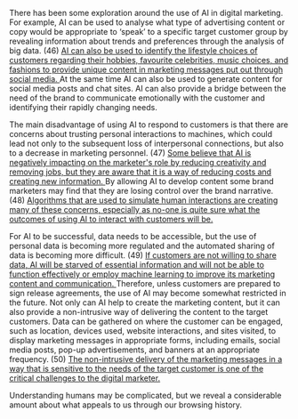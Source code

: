 There has been some exploration around the use of AI in digital marketing. For example, AI can be used to analyse what type of advertising content or copy would be appropriate to ‘speak’ to a specific target customer group by revealing information about trends and preferences through the analysis of big data. (46) <u>AI can also be used to identify the lifestyle choices of customers regarding their hobbies, favourite celebrities, music choices, and fashions to provide unique content in marketing messages put out through social media. </u>At the same time AI can also be used to generate content for social media posts and chat sites. AI can also provide a bridge between the need of the brand to communicate emotionally with the customer and identifying their rapidly changing needs. 

The main disadvantage of using AI to respond to customers is that there are concerns about trusting personal interactions to machines, which could lead not only to the subsequent loss of interpersonal connections, but also to a decrease in marketing personnel. (47) <u>Some believe that AI is negatively impacting on the marketer's role by reducing creativity and removing jobs, but they are aware that it is a way of reducing costs and creating new information. </u>By allowing AI to develop content some brand marketers may find that they are losing control over the brand narrative. (48) <u>Algorithms that are used to simulate human interactions are creating many of these concerns, especially as no-one is quite sure what the outcomes of using AI to interact with customers will be. </u>

For AI to be successful, data needs to be accessible, but the use of personal data is becoming more regulated and the automated sharing of data is becoming more difficult. (49) <u>If customers are not willing to share data, AI will be starved of essential information and will not be able to function effectively or employ machine learning to improve its marketing content and communication. </u>Therefore, unless customers are prepared to sign release agreements, the use of AI may become somewhat restricted in the future. Not only can AI help to create the marketing content, but it can also provide a non-intrusive way of delivering the content to the target customers. Data can be gathered on where the customer can be engaged, such as location, devices used, website interactions, and sites visited, to display marketing messages in appropriate forms, including emails, social media posts, pop-up advertisements, and banners at an appropriate frequency. (50) <u>The non-intrusive delivery of the marketing messages in a way that is sensitive to the needs of the target customer is one of the critical challenges to the digital marketer.</u>

Understanding humans may be complicated, but we reveal a considerable amount about what appeals to us through our browsing history.